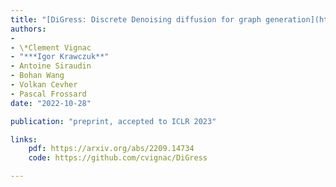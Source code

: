 ```yaml
---
title: "[DiGress: Discrete Denoising diffusion for graph generation](https://arxiv.org/abs/2209.14734)"
authors:
- 
- \*Clement Vignac
- "***Igor Krawczuk**"
- Antoine Siraudin
- Bohan Wang
- Volkan Cevher
- Pascal Frossard
date: "2022-10-28"

publication: "preprint, accepted to ICLR 2023"

links:
    pdf: https://arxiv.org/abs/2209.14734
    code: https://github.com/cvignac/DiGress

---
```


